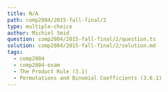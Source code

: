 ```yaml
---
title: N/A
path: comp2804/2015-fall-final/2
type: multiple-choice
author: Michiel Smid
question: comp2804/2015-fall-final/2/question.ts
solution: comp2804/2015-fall-final/2/solution.md
tags:
  - comp2804
  - comp2804-exam
  - The Product Rule (3.1)
  - Permutations and Binomial Coefficients (3.6.1)
---
```

